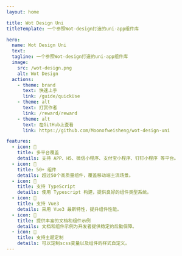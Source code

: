 ```yaml
---
layout: home

title: Wot Design Uni
titleTemplate: 一个参照Wot-design打造的uni-app组件库

hero:
  name: Wot Design Uni
  text:
  tagline: 一个参照Wot-design打造的uni-app组件库
  image:
    src: /wot-design.png
    alt: Wot Design
  actions:
    - theme: brand
      text: 快速上手
      link: /guide/quickUse
    - theme: alt
      text: 打赏作者
      link: /reward/reward
    - theme: alt
      text: 在GitHub上查看
      link: https://github.com/Moonofweisheng/wot-design-uni

features:
  - icon: 🚀
    title: 多平台覆盖
    details: 支持 APP、H5、微信小程序、支付宝小程序、钉钉小程序 等平台。
  - icon: 🚀
    title: 50+ 组件
    details: 超过50个高质量组件，覆盖移动端主流场景。
  - icon: 💪
    title: 支持 TypeScript
    details: 使用 Typescript 构建，提供良好的组件类型系统。
  - icon: 💪
    title: 支持 Vue3
    details: 采用 Vue3 最新特性，提升组件性能。
  - icon: 📖
    title: 提供丰富的文档和组件示例
    details: 文档和组件示例为开发者提供稳定的后勤保障。
  - icon: 🍭
    title: 支持主题定制
    details: 可以定制scss变量以及组件的样式自定义。
---
```

